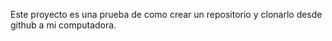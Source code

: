 Este proyecto es  una prueba de como crear un repositorio y clonarlo desde github a mi computadora.

